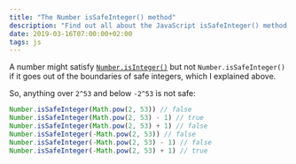 ```yaml
---
title: "The Number isSafeInteger() method"
description: "Find out all about the JavaScript isSafeInteger() method of the Number object"
date: 2019-03-16T07:00:00+02:00
tags: js
---
```


A number might satisfy [`Number.isInteger()`](/javascript-number-isinteger/) but not  `Number.isSafeInteger()` if it goes out of the boundaries of safe integers, which I explained above.

So, anything over `2^53` and below `-2^53` is not safe:

```js
Number.isSafeInteger(Math.pow(2, 53)) // false
Number.isSafeInteger(Math.pow(2, 53) - 1) // true
Number.isSafeInteger(Math.pow(2, 53) + 1) // false
Number.isSafeInteger(-Math.pow(2, 53)) // false
Number.isSafeInteger(-Math.pow(2, 53) - 1) // false
Number.isSafeInteger(-Math.pow(2, 53) + 1) // true
```
